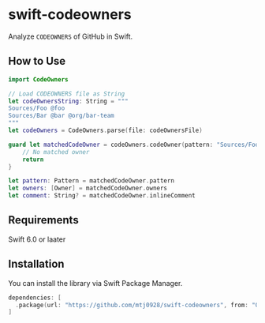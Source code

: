 #  swift-codeowners

Analyze `CODEOWNERS` of GitHub in Swift.

## How to Use

```swift
import CodeOwners

// Load CODEOWNERS file as String
let codeOwnersString: String = """
Sources/Foo @foo
Sources/Bar @bar @org/bar-team
"""
let codeOwners = CodeOwners.parse(file: codeOwnersFile)

guard let matchedCodeOwner = codeOwners.codeOwner(pattern: "Sources/Foo/Foo.swift") else {
    // No matched owner
    return
}

let pattern: Pattern = matchedCodeOwner.pattern
let owners: [Owner] = matchedCodeOwner.owners
let comment: String? = matchedCodeOwner.inlineComment
```

## Requirements
Swift 6.0 or laater

## Installation

You can install the library via Swift Package Manager.

```swift
dependencies: [
  .package(url: "https://github.com/mtj0928/swift-codeowners", from: "0.1.0")
]
```
